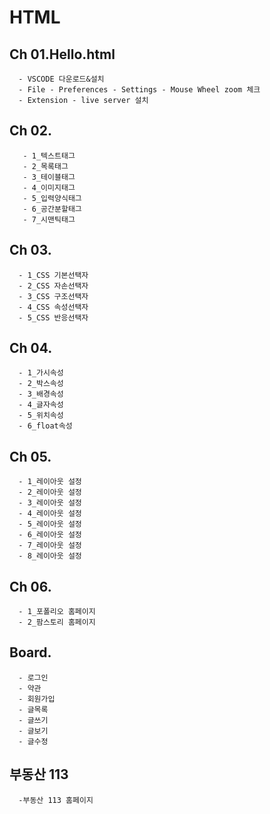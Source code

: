 # HTML
## Ch 01.Hello.html
      - VSCODE 다운로드&설치
      - File - Preferences - Settings - Mouse Wheel zoom 체크
      - Extension - live server 설치
      
## Ch 02.
       - 1_텍스트태그
       - 2_목록태그
       - 3_테이블태그
       - 4_이미지태그
       - 5_입력양식태그
       - 6_공간분할태그
       - 7_시맨틱태그
       
## Ch 03.
      - 1_CSS 기본선택자
      - 2_CSS 자손선택자
      - 3_CSS 구조선택자
      - 4_CSS 속성선택자
      - 5_CSS 반응선택자
      
## Ch 04.
      - 1_가시속성
      - 2_박스속성
      - 3_배경속성
      - 4_글자속성
      - 5_위치속성
      - 6_float속성

## Ch 05.
      - 1_레이아웃 설정
      - 2_레이아웃 설정
      - 3_레이아웃 설정
      - 4_레이아웃 설정
      - 5_레이아웃 설정
      - 6_레이아웃 설정
      - 7_레이아웃 설정
      - 8_레이아웃 설정
       
## Ch 06.
      - 1_포폴리오 홈페이지
      - 2_팜스토리 홈페이지
      
## Board.
      - 로그인
      - 약관
      - 회원가입
      - 글목록
      - 글쓰기
      - 글보기
      - 글수정
      
## 부동산 113
      -부동산 113 홈페이지 
